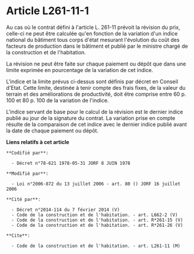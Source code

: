 # Article L261-11-1

Au cas où le contrat défini à l'article L. 261-11 prévoit la révision du prix, celle-ci ne peut être calculée qu'en fonction
de la variation d'un indice national du bâtiment tous corps d'état mesurant l'évolution du coût des facteurs de production
dans le bâtiment et publié par le ministre chargé de la construction et de l'habitation.

La révision ne peut être faite sur chaque paiement ou dépôt que dans une limite exprimée en pourcentage de la variation de
cet indice.

L'indice et la limite prévus ci-dessus sont définis par décret en Conseil d'Etat. Cette limite, destinée à tenir compte des
frais fixes, de la valeur du terrain et des améliorations de productivité, doit être comprise entre 60 p. 100 et 80 p. 100 de
la variation de l'indice.

L'indice servant de base pour le calcul de la révision est le dernier indice publié au jour de la signature du contrat. La
variation prise en compte résulte de la comparaison de cet indice avec le dernier indice publié avant la date de chaque
paiement ou dépôt.

**Liens relatifs à cet article**

	**Codifié par**:

	  - Décret n°78-621 1978-05-31 JORF 8 JUIN 1978

	**Modifié par**:

	  - Loi n°2006-872 du 13 juillet 2006 - art. 80 () JORF 16 juillet 2006

	**Cité par**:

	  - Décret n°2014-114 du 7 février 2014 (V)
	  - Code de la construction et de l'habitation. - art. L662-2 (V)
	  - Code de la construction et de l'habitation. - art. R*261-15 (V)
	  - Code de la construction et de l'habitation. - art. R*261-26 (V)

	**Cite**:

	  - Code de la construction et de l'habitation. - art. L261-11 (M)

